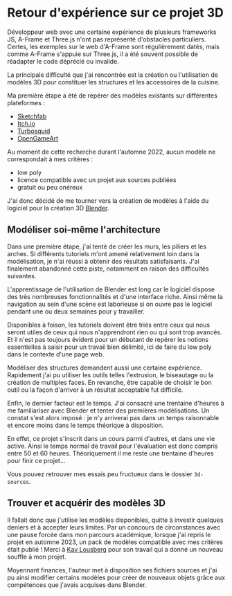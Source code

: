 # Retour d'expérience sur ce projet 3D

Développeur web avec une certaine expérience de plusieurs frameworks JS, A-Frame et Three.js n'ont pas représenté d'obstacles particuliers. Certes, les exemples sur le web d'A-Frame sont régulièrement datés, mais comme A-Frame s'appuie sur Three.js, il a été souvent possible de réadapter le code déprécié ou invalide.

La principale difficulté que j'ai rencontrée est la création ou l'utilisation de modèles 3D pour constituer les structures et les accessoires de la cuisine.

Ma première étape a été de repérer des modèles existants sur différentes plateformes :

- [Sketchfab](https://sketchfab.com/)
- [Itch.io](https://itch.io/game-assets)
- [Turbosquid](https://www.turbosquid.com/)
- [OpenGameArt](https://opengameart.org/)

Au moment de cette recherche durant l'automne 2022, aucun modèle ne correspondait à mes critères :

- low poly
- licence compatible avec un projet aux sources publiées
- gratuit ou peu onéreux

J'ai donc décidé de me tourner vers la création de modèles à l'aide du logiciel pour la création 3D [Blender](https://www.blender.org/).

## Modéliser soi-même l'architecture

Dans une première étape, j'ai tenté de créer les murs, les piliers et les arches. Si différents tutoriels m'ont amené relativement loin dans la modélisation, je n'ai réussi à obtenir des résultats satisfaisants. J'ai finalement abandonné cette piste, notamment en raison des difficultés suivantes.

L'apprentissage de l'utilisation de Blender est long car le logiciel dispose des très nombreuses fonctionnalités et d'une interface riche. Ainsi même la navigation au sein d'une scène est laborieuse si on ouvre pas le logiciel pendant une ou deux semaines pour y travailler.

Disponibles à foison, les tutoriels doivent être triés entre ceux qui nous seront utiles de ceux qui nous n'apprendront rien ou qui sont trop avancés. Et il n'est pas toujours évident pour un débutant de repérer les notions essentielles à saisir pour un travail bien délimité, ici de faire du low poly dans le contexte d'une page web.

Modéliser des structures demandent aussi une certaine expérience. Rapidement j'ai pu utiliser les outils telles l'extrusion, le biseautage ou la création de multiples faces. En revanche, être capable de choisir le bon outil ou la façon d'arriver à un résultat acceptable fut difficile.

Enfin, le dernier facteur est le temps. J'ai consacré une trentaine d'heures à me familiariser avec Blender et tenter des premières modélisations. Un constat s'est alors imposé : je n'y arriverai pas dans un temps raisonnable et encore moins dans le temps théorique à disposition.

En effet, ce projet s'inscrit dans un cours parmi d'autres, et dans une vie active. Ainsi le temps normal de travail pour l'évaluation est donc compris entre 50 et 60 heures. Théoriquement il me reste une trentaine d'heures pour finir ce projet...

Vous pouvez retrouver mes essais peu fructueux dans le dossier `3d-sources`.

## Trouver et acquérir des modèles 3D

Il fallait donc que j'utilise les modèles disponibles, quitte à investir quelques deniers et à accepter leurs limites. Par un concours de circonstances avec une pause forcée dans mon parcours académique, lorsque j'ai repris le projet en automne 2023, un pack de modèles compatible avec mes critères était publié ! Merci à [Kay Lousberg](https://kaylousberg.itch.io/) pour son travail qui a donné un nouveau souffle à mon projet.

Moyennant finances, l'auteur met à disposition ses fichiers sources et j'ai pu ainsi modifier certains modèles pour créer de nouveaux objets grâce aux compétences que j'avais acquises dans Blender.
